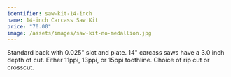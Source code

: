 ```yaml
---
identifier: saw-kit-14-inch
name: 14-inch Carcass Saw Kit
price: "70.00"
image: /assets/images/saw-kit-no-medallion.jpg
---
```

Standard back with 0.025" slot and plate.  14" carcass saws have a 3.0 inch depth of cut.  Either 11ppi, 13ppi, or 15ppi toothline.  Choice of rip cut or crosscut.
